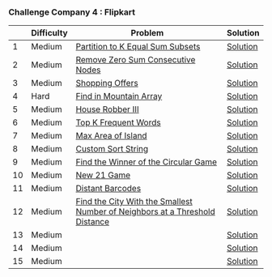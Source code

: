 ### Challenge Company 4 : Flipkart

|  | Difficulty | Problem | Solution |
| --- | --- | --- | --- |
| 1 | Medium | [Partition to K Equal Sum Subsets](https://leetcode.com/problems/partition-to-k-equal-sum-subsets/) | [Solution](https://github.com/uzma024/6companies30days/blob/main/Flipkart/Partition_to_K_Equal_Sum_Subsets.cpp)
| 2 | Medium | [Remove Zero Sum Consecutive Nodes](https://leetcode.com/problems/remove-zero-sum-consecutive-nodes-from-linked-list/) | [Solution](https://github.com/uzma024/6companies30days/blob/main/Flipkart/Remove_Zero_Sum_Consecutive_Nodes.cpp)
| 3 | Medium | [Shopping Offers](https://leetcode.com/problems/shopping-offers/) | [Solution](https://github.com/uzma024/6companies30days/blob/main/Flipkart/Shopping_Offers.cpp)
| 4 | Hard | [Find in Mountain Array](https://leetcode.com/problems/find-in-mountain-array/) | [Solution](https://github.com/uzma024/6companies30days/blob/main/Flipkart/Find_in_Mountain_Array.cpp)
| 5 | Medium | [House Robber III](https://leetcode.com/problems/house-robber-iii) | [Solution](https://github.com/uzma024/6companies30days/blob/main/Flipkart/House_Robber_III.cpp)
| 6 | Medium | [Top K Frequent Words](https://leetcode.com/problems/top-k-frequent-words/) | [Solution](https://github.com/uzma024/6companies30days/blob/main/Flipkart/Top_K_Frequent_Words.cpp)
| 7 | Medium | [Max Area of Island](https://leetcode.com/problems/max-area-of-island/) | [Solution](https://github.com/uzma024/6companies30days/blob/main/Flipkart/Max_Area_of_Island.cpp)
| 8 | Medium | [Custom Sort String](https://leetcode.com/problems/custom-sort-string/) | [Solution](https://github.com/uzma024/6companies30days/blob/main/Flipkart/Custom_Sort_String.cpp)
| 9 | Medium | [Find the Winner of the Circular Game](https://leetcode.com/problems/find-the-winner-of-the-circular-game/) | [Solution](https://github.com/uzma024/6companies30days/blob/main/Flipkart/Find_the_Winner_of_the_Circular_Game.cpp)
| 10 | Medium | [New 21 Game](https://leetcode.com/problems/new-21-game/) | [Solution](https://github.com/uzma024/6companies30days/blob/main/Flipkart/New_21_Game.cpp)
| 11 | Medium | [Distant Barcodes](https://leetcode.com/problems/distant-barcodes/) | [Solution](https://github.com/uzma024/6companies30days/blob/main/Flipkart/Distant_Barcodes.cpp)
| 12 | Medium | [Find the City With the Smallest Number of Neighbors at a Threshold Distance](https://leetcode.com/problems/find-the-city-with-the-smallest-number-of-neighbors-at-a-threshold-distance/) | [Solution](https://github.com/uzma024/6companies30days/blob/main/Flipkart/City_With_the_Smallest_Number_of_Neighbors.cpp)
| 13 | Medium | []() | [Solution](https://github.com/uzma024/6companies30days/blob/main/Flipkart/)
| 14 | Medium | []() | [Solution](https://github.com/uzma024/6companies30days/blob/main/Flipkart/)
| 15 | Medium | []() | [Solution](https://github.com/uzma024/6companies30days/blob/main/Flipkart/)
